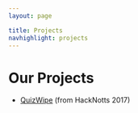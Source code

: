 ```yaml
---
layout: page

title: Projects
navhighlight: projects
---
```

# Our Projects

* [QuizWipe](/projects/quizwipe) (from HackNotts 2017)
